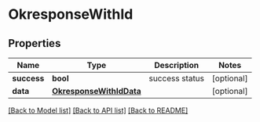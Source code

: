 # OkresponseWithId

## Properties
Name | Type | Description | Notes
------------ | ------------- | ------------- | -------------
**success** | **bool** | success status | [optional] 
**data** | [**OkresponseWithIdData**](OkresponseWithIdData.md) |  | [optional] 

[[Back to Model list]](../README.md#documentation-for-models) [[Back to API list]](../README.md#documentation-for-api-endpoints) [[Back to README]](../README.md)

